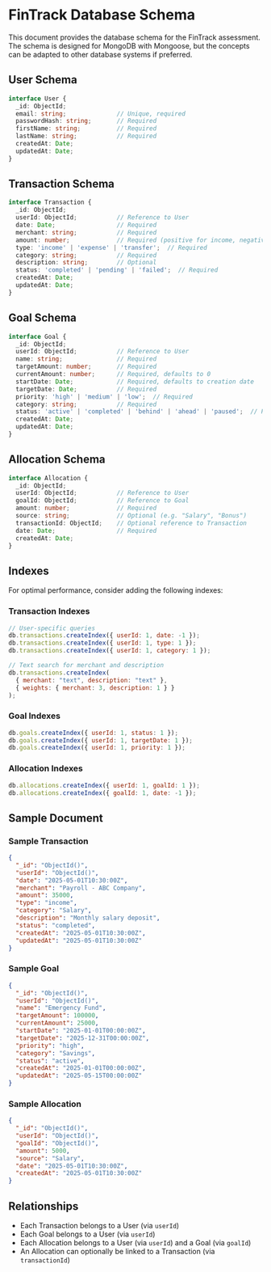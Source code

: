 # FinTrack Database Schema

This document provides the database schema for the FinTrack assessment. The schema is designed for MongoDB with Mongoose, but the concepts can be adapted to other database systems if preferred.

## User Schema

```typescript
interface User {
  _id: ObjectId;
  email: string;              // Unique, required
  passwordHash: string;       // Required
  firstName: string;          // Required
  lastName: string;           // Required
  createdAt: Date;
  updatedAt: Date;
}
```

## Transaction Schema

```typescript
interface Transaction {
  _id: ObjectId;
  userId: ObjectId;           // Reference to User
  date: Date;                 // Required
  merchant: string;           // Required
  amount: number;             // Required (positive for income, negative for expense)
  type: 'income' | 'expense' | 'transfer';  // Required
  category: string;           // Required
  description: string;        // Optional
  status: 'completed' | 'pending' | 'failed';  // Required
  createdAt: Date;
  updatedAt: Date;
}
```

## Goal Schema

```typescript
interface Goal {
  _id: ObjectId;
  userId: ObjectId;           // Reference to User
  name: string;               // Required
  targetAmount: number;       // Required
  currentAmount: number;      // Required, defaults to 0
  startDate: Date;            // Required, defaults to creation date
  targetDate: Date;           // Required
  priority: 'high' | 'medium' | 'low';  // Required
  category: string;           // Required
  status: 'active' | 'completed' | 'behind' | 'ahead' | 'paused';  // Required
  createdAt: Date;
  updatedAt: Date;
}
```

## Allocation Schema

```typescript
interface Allocation {
  _id: ObjectId;
  userId: ObjectId;           // Reference to User
  goalId: ObjectId;           // Reference to Goal
  amount: number;             // Required
  source: string;             // Optional (e.g. "Salary", "Bonus")
  transactionId: ObjectId;    // Optional reference to Transaction
  date: Date;                 // Required
  createdAt: Date;
}
```

## Indexes

For optimal performance, consider adding the following indexes:

### Transaction Indexes

```javascript
// User-specific queries
db.transactions.createIndex({ userId: 1, date: -1 });
db.transactions.createIndex({ userId: 1, type: 1 });
db.transactions.createIndex({ userId: 1, category: 1 });

// Text search for merchant and description
db.transactions.createIndex(
  { merchant: "text", description: "text" },
  { weights: { merchant: 3, description: 1 } }
);
```

### Goal Indexes

```javascript
db.goals.createIndex({ userId: 1, status: 1 });
db.goals.createIndex({ userId: 1, targetDate: 1 });
db.goals.createIndex({ userId: 1, priority: 1 });
```

### Allocation Indexes

```javascript
db.allocations.createIndex({ userId: 1, goalId: 1 });
db.allocations.createIndex({ goalId: 1, date: -1 });
```

## Sample Document

### Sample Transaction

```json
{
  "_id": "ObjectId()",
  "userId": "ObjectId()",
  "date": "2025-05-01T10:30:00Z",
  "merchant": "Payroll - ABC Company",
  "amount": 35000,
  "type": "income",
  "category": "Salary",
  "description": "Monthly salary deposit",
  "status": "completed",
  "createdAt": "2025-05-01T10:30:00Z",
  "updatedAt": "2025-05-01T10:30:00Z"
}
```

### Sample Goal

```json
{
  "_id": "ObjectId()",
  "userId": "ObjectId()",
  "name": "Emergency Fund",
  "targetAmount": 100000,
  "currentAmount": 25000,
  "startDate": "2025-01-01T00:00:00Z",
  "targetDate": "2025-12-31T00:00:00Z",
  "priority": "high",
  "category": "Savings",
  "status": "active",
  "createdAt": "2025-01-01T00:00:00Z",
  "updatedAt": "2025-05-15T00:00:00Z"
}
```

### Sample Allocation

```json
{
  "_id": "ObjectId()",
  "userId": "ObjectId()",
  "goalId": "ObjectId()",
  "amount": 5000,
  "source": "Salary",
  "date": "2025-05-01T10:30:00Z",
  "createdAt": "2025-05-01T10:30:00Z"
}
```

## Relationships

- Each Transaction belongs to a User (via `userId`)
- Each Goal belongs to a User (via `userId`)
- Each Allocation belongs to a User (via `userId`) and a Goal (via `goalId`)
- An Allocation can optionally be linked to a Transaction (via `transactionId`)